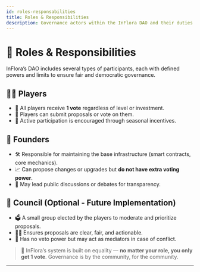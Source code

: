 ```yaml
---
id: roles-responsabilities
title: Roles & Responsibilities
description: Governance actors within the InFlora DAO and their duties.
---
```


# 👥 Roles & Responsibilities

InFlora’s DAO includes several types of participants, each with defined powers and limits to ensure fair and democratic governance.

## 🧑‍🌾 Players

- 🔸 All players receive **1 vote** regardless of level or investment.
- 🔸 Players can submit proposals or vote on them.
- 🔸 Active participation is encouraged through seasonal incentives.

## 🧠 Founders

- 🛠️ Responsible for maintaining the base infrastructure (smart contracts, core mechanics).
- 📈 Can propose changes or upgrades but **do not have extra voting power**.
- 💬 May lead public discussions or debates for transparency.

## 💼 Council (Optional - Future Implementation)

- 🗳️ A small group elected by the players to moderate and prioritize proposals.
- 🕵️‍♂️ Ensures proposals are clear, fair, and actionable.
- 🔐 Has no veto power but may act as mediators in case of conflict.

> 🤝 InFlora’s system is built on equality — **no matter your role, you only get 1 vote**. Governance is by the community, for the community.

---